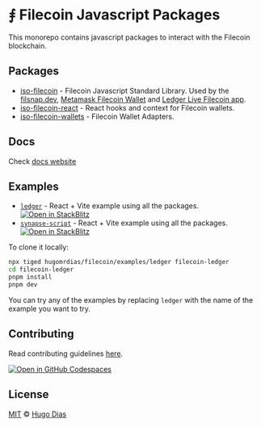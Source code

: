 # ⨎ Filecoin Javascript Packages

This monorepo contains javascript packages to interact with the Filecoin blockchain.

## Packages

- [iso-filecoin](https://github.com/hugomrdias/filecoin/tree/main/packages/iso-filecoin) - Filecoin Javascript Standard Library. Used by the [filsnap.dev](https://filsnap.dev), [Metamask Filecoin Wallet](https://github.com/filecoin-project/filsnap) and [Ledger Live Filecoin app](https://www.ledger.com/coin/wallet/filecoin).
- [iso-filecoin-react](https://github.com/hugomrdias/filecoin/tree/main/packages/iso-filecoin-react) - React hooks and context for Filecoin wallets.
- [iso-filecoin-wallets](https://github.com/hugomrdias/filecoin/tree/main/packages/iso-filecoin-wallets) - Filecoin Wallet Adapters.

## Docs

Check [docs website](https://filecoin.hugomrdias.dev)

## Examples

- [`ledger`](https://github.com/hugomrdias/filecoin/tree/main/examples/ledger) - React + Vite example using all the packages. 
[![Open in StackBlitz](https://developer.stackblitz.com/img/open_in_stackblitz_small.svg)](https://stackblitz.com/github/hugomrdias/filecoin/tree/main/examples/ledger?title=Filecoin%20Ledger%20Example&file=src/main.jsx&hideExplorer=1&theme=dark)
- [`synapse-script`](https://github.com/hugomrdias/filecoin/tree/main/examples/synapse-script) - React + Vite example using all the packages. 
[![Open in StackBlitz](https://developer.stackblitz.com/img/open_in_stackblitz_small.svg)](https://stackblitz.com/github/hugomrdias/filecoin/tree/main/examples/synapse-script?title=Synapse%20Script%20Tag&hideExplorer=1&theme=dark)

To clone it locally:

```bash
npx tiged hugomrdias/filecoin/examples/ledger filecoin-ledger
cd filecoin-ledger
pnpm install
pnpm dev
```

You can try any of the examples by replacing `ledger` with the name of the example you want to try.

## Contributing

Read contributing guidelines [here](.github/CONTRIBUTING.md).

[![Open in GitHub Codespaces](https://github.com/codespaces/badge.svg)](https://codespaces.new/hugomrdias/filecoin)

## License

[MIT](./license) © [Hugo Dias](http://hugodias.me)